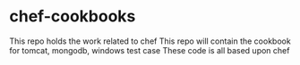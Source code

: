 # chef-cookbooks
This repo holds the  work related to chef
This repo will contain the cookbook for tomcat, mongodb, windows test case
These code is all based upon chef 
